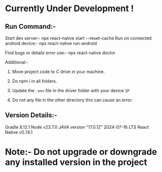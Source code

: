 # Currently Under Development !

## Run Command:-

Start dev server:- npx react-native start --reset-cache
Run on connected android device:- npx react-native run-android

Find bugs or details error use:- npx react-native doctor

Additional:- 

1. Move project code to C drive in your machine.

2. Do npm i in all folders.

3. Update the `.env` file in the driver folder with your device `IP`

4. Do not any file in the other directory this can cause an error.

## Version Details:-

Gradle 8.12.1
Node v23.7.0
JAVA version "17.0.12" 2024-07-16 LTS
React Native v0.74.1

# Note:- Do not upgrade or downgrade any installed version in the project 
